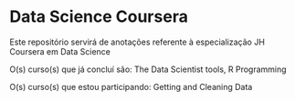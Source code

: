 # Data Science Coursera
Este repositório servirá de anotações referente à especialização JH Coursera em Data Science

O(s) curso(s) que já concluí são:
  The Data Scientist tools,
  R Programming
  
O(s) curso(s) que estou participando:
  Getting and Cleaning Data
  
  

